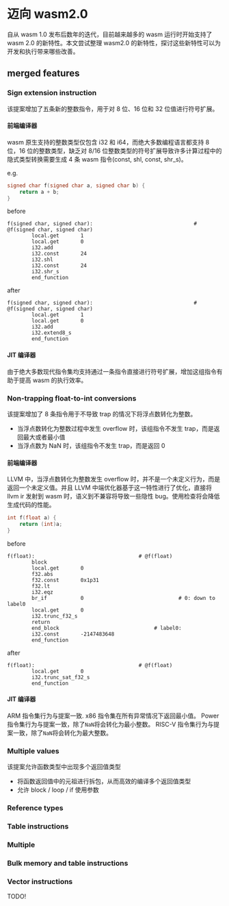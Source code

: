 # 迈向 wasm2.0

自从 wasm 1.0 发布后数年的迭代，目前越来越多的 wasm 运行时开始支持了 wasm 2.0 的新特性。本文尝试整理 wasm2.0 的新特性，探讨这些新特性可以为开发和执行带来哪些改善。

## merged features

### Sign extension instruction

该提案增加了五条新的整数指令，用于对 8 位、16 位和 32 位值进行符号扩展。

#### 前端编译器

wasm 原生支持的整数类型仅包含 i32 和 i64，而绝大多数编程语言都支持 8 位，16 位的整数类型，缺乏对 8/16 位整数类型的符号扩展导致许多计算过程中的隐式类型转换需要生成 4 条 wasm 指令(const, shl, const, shr_s)。

e.g.

```c++
signed char f(signed char a, signed char b) {
    return a + b;
}
```

before

```wasm
f(signed char, signed char):                                 # @f(signed char, signed char)
        local.get       1
        local.get       0
        i32.add
        i32.const       24
        i32.shl
        i32.const       24
        i32.shr_s
        end_function
```

after

```wasm
f(signed char, signed char):                                 # @f(signed char, signed char)
        local.get       1
        local.get       0
        i32.add
        i32.extend8_s
        end_function
```

#### JIT 编译器

由于绝大多数现代指令集均支持通过一条指令直接进行符号扩展，增加这组指令有助于提高 wasm 的执行效率。

### Non-trapping float-to-int conversions

该提案增加了 8 条指令用于不导致 trap 的情况下将浮点数转化为整数。

- 当浮点数转化为整数过程中发生 overflow 时，该组指令不发生 trap，而是返回最大或者最小值
- 当浮点数为 NaN 时，该组指令不发生 trap，而是返回 0

#### 前端编译器

LLVM 中，当浮点数转化为整数发生 overflow 时，并不是一个未定义行为，而是返回一个未定义值。并且 LLVM 中端优化器基于这一特性进行了优化，直接将 llvm ir 发射到 wasm 时，语义到不兼容将导致一些隐性 bug。使用检查将会降低生成代码的性能。

```c++
int f(float a) {
    return (int)a;
}
```

before

```wasm
f(float):                                  # @f(float)
        block
        local.get       0
        f32.abs
        f32.const       0x1p31
        f32.lt
        i32.eqz
        br_if           0                               # 0: down to label0
        local.get       0
        i32.trunc_f32_s
        return
        end_block                               # label0:
        i32.const       -2147483648
        end_function
```

after

```wasm
f(float):                                  # @f(float)
        local.get       0
        i32.trunc_sat_f32_s
        end_function
```

#### JIT 编译器

ARM 指令集行为与提案一致.
x86 指令集在所有异常情况下返回最小值。
Power 指令集行为与提案一致，除了`NaN`将会转化为最小整数。
RISC-V 指令集行为与提案一致，除了`NaN`将会转化为最大整数。

### Multiple values

该提案允许函数类型中出现多个返回值类型

- 将函数返回值中的元祖进行拆包，从而高效的编译多个返回值类型
- 允许 block / loop / if 使用参数

### Reference types

### Table instructions

### Multiple

### Bulk memory and table instructions

### Vector instructions

TODO!

